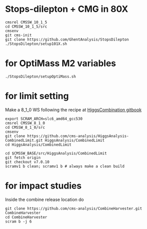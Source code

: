 # Stops-dilepton + CMG in 80X
```
cmsrel CMSSW_10_1_5
cd CMSSW_10_1_5/src
cmsenv
git cms-init
git clone https://github.com/GhentAnalysis/StopsDilepton
./StopsDilepton/setup101X.sh
```
# for OptiMass M2 variables
```
./StopsDilepton/setupOptiMass.sh
```

# for limit setting
Make a 8_1_0 WS following the recipe at [HiggsCombination gitbook](https://cms-hcomb.gitbooks.io/combine/content/part1/)
```
export SCRAM_ARCH=slc6_amd64_gcc530
cmsrel CMSSW_8_1_0
cd CMSSW_8_1_0/src 
cmsenv
git clone https://github.com/cms-analysis/HiggsAnalysis-CombinedLimit.git HiggsAnalysis/CombinedLimit
cd HiggsAnalysis/CombinedLimit

cd $CMSSW_BASE/src/HiggsAnalysis/CombinedLimit
git fetch origin
git checkout v7.0.10
scramv1 b clean; scramv1 b # always make a clean build
```

# for impact studies
Inside the combine release location do
```
git clone https://github.com/cms-analysis/CombineHarvester.git CombineHarvester
cd CombineHarvester
scram b -j 6
```
